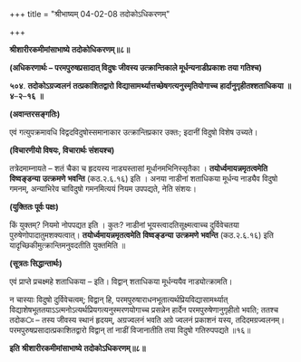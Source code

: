 +++
title = "श्रीभाष्यम् 04-02-08 तदोकोऽधिकरणम्"

+++
<div claऽऽ="elementor-widget-container">

**श्रीशारीरकमीमांसाभाष्ये** **तदोकोधिकरणम्॥८॥**

**(अधिकरणार्थः – परमपुरुषप्रसादात् विदुषः जीवस्य उत्क्रान्तिकाले मूर्धन्यनाडीप्रकाशः तया गतिश्च)**

**५०४**. **तदोकोऽग्रज्वलनं** **तत्प्रकाशितद्वारो** **विद्यासामर्थ्यात्तच्छेषगत्यनुस्मृतियोगाच्च** **हार्दानुगृहीतश्शताधिकया** **॥** **४**–**२**–**१६** **॥**

**(अवान्तरसङ्गतिः)**

एवं गत्युपक्रमावधि विद्वदविदुषोस्समानाकार उत्क्रान्तिप्रकार उक्तः; इदानीं विदुषो विशेष उच्यते।

**(विचारणीयो विषयः, विचारार्थः संशयश्च)**

तत्रेदमाम्नायते – शतं चैका च हृदयस्य नाड्यस्तासां मूर्धानमभिनिस्सृतैका । **तयोर्ध्वमायन्नमृतत्वमेति** **विष्वङ्डन्या** **उत्क्रमणे**
**भवन्ति** (कठ.२.६.१६) इति । अनया नाडीनां शताधिकया मूर्धन्य नाड्यैव विदुषो गमनम्, अन्याभिरेव चाविदुषो गमनमित्ययं नियम उपपद्यते, नेति संशयः।

**(युक्तितः पूर्वः पक्षः)**

किं युक्तम्? नियमो नोपपद्यत इति । कुतः? नाडीनां भूयस्त्वादतिसूक्ष्मत्वाच्च दुर्विवेचतया पुरुषेणोपादातुमशक्यत्वात्। **तयोर्ध्वमायन्नमृतत्वमेति** **विष्वङ्डन्या** **उत्क्रमणे** **भवन्ति** (कठ.२.६.१६) इति यादृच्छिकीमुत्क्रान्तिमनुवदतीति युक्तमिति ॥

**(सूत्रतः सिद्धान्तार्थः)**

एवं प्राप्ते प्रचक्ष्महे शताधिकया – इति। विद्वान् शताधिकया मूर्धन्ययैव नाड्योत्क्रामति।

न चास्याः विदुषो दुर्विवेचत्वम्; विद्वान् हि, परमपुरुषाराधनभूतात्यर्थप्रियविद्यासामर्थ्यात् विद्याशेषभूततयाऽऽत्मनोऽत्यर्थप्रियगत्यनुस्मरणयोगाच्च प्रसन्नेन हार्देन परमपुरुषेणानुगृहीतो भवति; ततश्च तदोक**ः** – तस्य जीवस्य स्थानं हृदयम्, अग्रज्वलनं भवति अग्रे ज्वलनं प्रकाशनं यस्य, तदिदमग्रज्वलनम्। परमपुरुषप्रसादात्प्रकाशितद्वारो विद्वान् तां नाडीं विजानातीति तया विदुषो गतिरुपपद्यते ॥१६॥

**इति** **श्रीशारीरकमीमांसाभाष्ये** **तदोकोऽधिकरणम्॥८॥**

</div>
